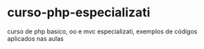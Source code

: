 # curso-php-especializati
curso de php basico, oo e mvc especializati, exemplos de códigos aplicados nas aulas
